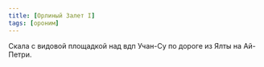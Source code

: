 ```yaml
---
title: [Орлиный Залет I]
tags: [ороним]
---
```


Скала с видовой площадкой над вдп Учан-Су по дороге из Ялты на Ай-Петри.
